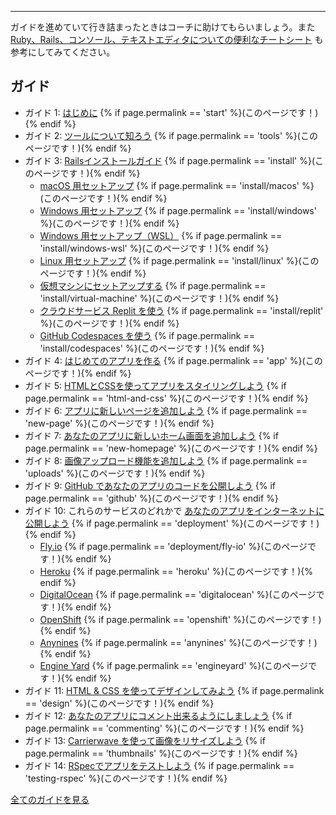 <hr>

ガイドを進めていて行き詰まったときはコーチに助けてもらいましょう。また [Ruby、Rails、コンソール、テキストエディタについての便利なチートシート](https://www.pragtob.info/rails-beginner-cheatsheet/) も参考にしてみてください。

## ガイド

* ガイド 1: [はじめに](/start) {% if page.permalink == 'start' %}(このページです！){% endif %}
* ガイド 2: [ツールについて知ろう](/tools) {% if page.permalink == 'tools' %}(このページです！){% endif %}
* ガイド 3: [Railsインストールガイド](/install) {% if page.permalink == 'install' %}(このページです！){% endif %}
  - [macOS 用セットアップ](/install/macos) {% if page.permalink == 'install/macos' %}(このページです！){% endif %}
  - [Windows 用セットアップ](/install/windows) {% if page.permalink == 'install/windows' %}(このページです！){% endif %}
  - [Windows 用セットアップ（WSL）](/install/windows-wsl) {% if page.permalink == 'install/windows-wsl' %}(このページです！){% endif %}
  - [Linux 用セットアップ](/install/linux) {% if page.permalink == 'install/linux' %}(このページです！){% endif %}
  - [仮想マシンにセットアップする](/install/virtual-machine) {% if page.permalink == 'install/virtual-machine' %}(このページです！){% endif %}
  - [クラウドサービス Replit を使う](/install/replit) {% if page.permalink == 'install/replit' %}(このページです！){% endif %}
  - [GitHub Codespaces を使う](/install/codespaces) {% if page.permalink == 'install/codespaces' %}(このページです！){% endif %}
* ガイド 4: [はじめてのアプリを作る](/app) {% if page.permalink == 'app' %}(このページです！){% endif %}
* ガイド 5: [HTMLとCSSを使ってアプリをスタイリングしよう](/html-and-css) {% if page.permalink == 'html-and-css' %}(このページです！){% endif %}
* ガイド 6: [アプリに新しいページを追加しよう](/new-page) {% if page.permalink == 'new-page' %}(このページです！){% endif %}
* ガイド 7: [あなたのアプリに新しいホーム画面を追加しよう](/new-homepage) {% if page.permalink == 'new-homepage' %}(このページです！){% endif %}
* ガイド 8: [画像アップロード機能を追加しよう](/uploads) {% if page.permalink == 'uploads' %}(このページです！){% endif %}
* ガイド 9: [GitHub であなたのアプリのコードを公開しよう](/github) {% if page.permalink == 'github' %}(このページです！){% endif %}
* ガイド 10: これらのサービスのどれかで [あなたのアプリをインターネットに公開しよう](/deployment) {% if page.permalink == 'deployment' %}(このページです！){% endif %}
  - [Fly.io](/deployment/fly-io) {% if page.permalink == 'deployment/fly-io' %}(このページです！){% endif %}
  - [Heroku](/heroku) {% if page.permalink == 'heroku' %}(このページです！){% endif %}
  - [DigitalOcean](/digitalocean) {% if page.permalink == 'digitalocean' %}(このページです！){% endif %}
  - [OpenShift](/openshift) {% if page.permalink == 'openshift' %}(このページです！){% endif %}
  - [Anynines](/anynines) {% if page.permalink == 'anynines' %}(このページです！){% endif %}
  - [Engine Yard](/engineyard) {% if page.permalink == 'engineyard' %}(このページです！){% endif %}
* ガイド 11: [HTML & CSS を使ってデザインしてみよう](/design) {% if page.permalink == 'design' %}(このページです！){% endif %}
* ガイド 12: [あなたのアプリにコメント出来るようにしましょう](/commenting) {% if page.permalink == 'commenting' %}(このページです！){% endif %}
* ガイド 13: [Carrierwave を使って画像をリサイズしよう](/thumbnails) {% if page.permalink == 'thumbnails' %}(このページです！){% endif %}
* ガイド 14: [RSpecでアプリをテストしよう](/testing-rspec) {% if page.permalink == 'testing-rspec' %}(このページです！){% endif %}

[全てのガイドを見る](/)
